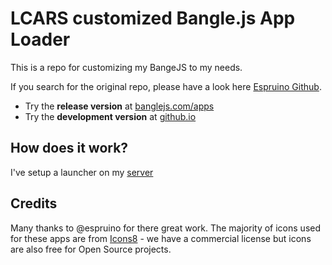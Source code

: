 LCARS customized Bangle.js App Loader 
================================

This is a repo for customizing my BangeJS to my needs.

If you search for the original repo, please have a look here [Espruino Github](https://github.com/espruino/BangleApps).

* Try the **release version** at [banglejs.com/apps](https://banglejs.com/apps)
* Try the **development version** at [github.io](https://espruino.github.io/BangleApps/)

## How does it work?

I've setup a launcher on my [server](https://banglejs.programmier-spielplatz.de/) 

## Credits

Many thanks to @espruino for there great work.
The majority of icons used for these apps are from [Icons8](https://icons8.com/) - we have a commercial license but icons are also free for Open Source projects.
